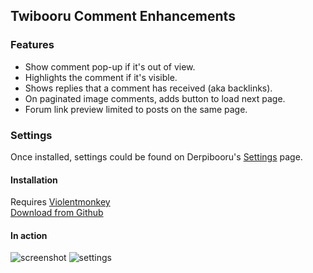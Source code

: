 ## Twibooru Comment Enhancements

### Features

 - Show comment pop-up if it's out of view.
 - Highlights the comment if it's visible.
 - Shows replies that a comment has received (aka backlinks).
 - On paginated image comments, adds button to load next page.
 - Forum link preview limited to posts on the same page.

### Settings
Once installed, settings could be found on Derpibooru's [Settings](https://twibooru.org/settings/edit?active_tab=userscript) page.

#### Installation
Requires [Violentmonkey](https://violentmonkey.github.io/)  
[Download from Github](https://github.com/marktaiwan/Derpibooru-Link-Preview/raw/twibooru/comment-enhancements.user.js)

#### In action
![screenshot](https://raw.githubusercontent.com/marktaiwan/Derpibooru-Quote-Preview/twibooru/screenshots/demo.gif)
![settings](https://raw.githubusercontent.com/marktaiwan/Derpibooru-Quote-Preview/twibooru/screenshots/user-settings.png)